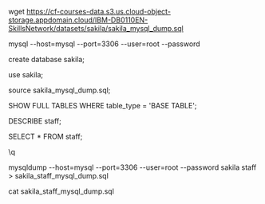 wget https://cf-courses-data.s3.us.cloud-object-storage.appdomain.cloud/IBM-DB0110EN-SkillsNetwork/datasets/sakila/sakila_mysql_dump.sql

mysql --host=mysql --port=3306 --user=root --password

create database sakila;

use sakila;

source sakila_mysql_dump.sql;

SHOW FULL TABLES WHERE table_type = 'BASE TABLE';

DESCRIBE staff;

SELECT * FROM staff;

\q

mysqldump --host=mysql --port=3306 --user=root --password sakila staff > sakila_staff_mysql_dump.sql

cat sakila_staff_mysql_dump.sql
